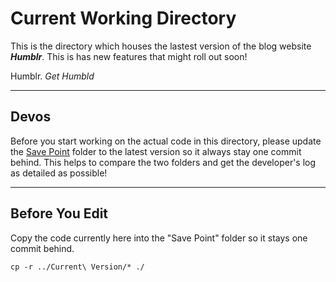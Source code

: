 # Current Working Directory

This is the directory which houses the lastest version of the blog website **_Humblr_**. This is has new features that might roll out soon!

Humblr. _Get Humbld_

---

## Devos

Before you start working on the actual code in this directory, please update the [Save Point](https://github.com/puneetjohal/Indian-Tech-Support/tree/master/Save%20Point) folder
to the latest version so it always stay one commit behind. This helps to compare the two folders and get the developer's log as detailed as possible!

---

## Before You Edit

Copy the code currently here into the "Save Point" folder so it stays one commit behind.

```cp -r ../Current\ Version/* ./```
